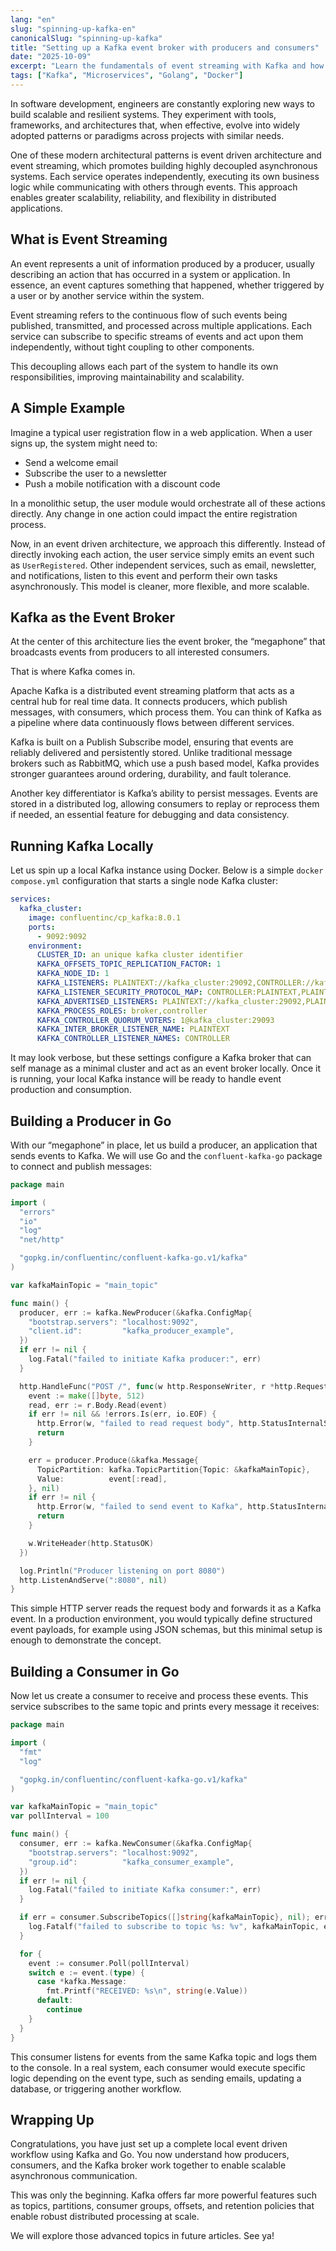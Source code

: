 ```yaml
---
lang: "en"
slug: "spinning-up-kafka-en"
canonicalSlug: "spinning-up-kafka"
title: "Setting up a Kafka event broker with producers and consumers"
date: "2025-10-09"
excerpt: "Learn the fundamentals of event streaming with Kafka and how to build producers and consumers in Go."
tags: ["Kafka", "Microservices", "Golang", "Docker"]
---
```


In software development, engineers are constantly exploring new ways to build scalable and resilient systems. They experiment with tools, frameworks, and architectures that, when effective, evolve into widely adopted patterns or paradigms across projects with similar needs.

One of these modern architectural patterns is event driven architecture and event streaming, which promotes building highly decoupled asynchronous systems. Each service operates independently, executing its own business logic while communicating with others through events. This approach enables greater scalability, reliability, and flexibility in distributed applications.

## What is Event Streaming

An event represents a unit of information produced by a producer, usually describing an action that has occurred in a system or application. In essence, an event captures something that happened, whether triggered by a user or by another service within the system.

Event streaming refers to the continuous flow of such events being published, transmitted, and processed across multiple applications. Each service can subscribe to specific streams of events and act upon them independently, without tight coupling to other components.

This decoupling allows each part of the system to handle its own responsibilities, improving maintainability and scalability.

## A Simple Example

Imagine a typical user registration flow in a web application. When a user signs up, the system might need to:

* Send a welcome email
* Subscribe the user to a newsletter
* Push a mobile notification with a discount code

In a monolithic setup, the user module would orchestrate all of these actions directly. Any change in one action could impact the entire registration process.

Now, in an event driven architecture, we approach this differently. Instead of directly invoking each action, the user service simply emits an event such as `UserRegistered`. Other independent services, such as email, newsletter, and notifications, listen to this event and perform their own tasks asynchronously. This model is cleaner, more flexible, and more scalable.

## Kafka as the Event Broker

At the center of this architecture lies the event broker, the “megaphone” that broadcasts events from producers to all interested consumers.

That is where Kafka comes in.

Apache Kafka is a distributed event streaming platform that acts as a central hub for real time data. It connects producers, which publish messages, with consumers, which process them. You can think of Kafka as a pipeline where data continuously flows between different services.

Kafka is built on a Publish Subscribe model, ensuring that events are reliably delivered and persistently stored. Unlike traditional message brokers such as RabbitMQ, which use a push based model, Kafka provides stronger guarantees around ordering, durability, and fault tolerance.

Another key differentiator is Kafka’s ability to persist messages. Events are stored in a distributed log, allowing consumers to replay or reprocess them if needed, an essential feature for debugging and data consistency.

## Running Kafka Locally

Let us spin up a local Kafka instance using Docker.
Below is a simple `docker compose.yml` configuration that starts a single node Kafka cluster:

```yaml
services:
  kafka_cluster:
    image: confluentinc/cp_kafka:8.0.1
    ports:
      - 9092:9092
    environment:
      CLUSTER_ID: an unique kafka cluster identifier
      KAFKA_OFFSETS_TOPIC_REPLICATION_FACTOR: 1
      KAFKA_NODE_ID: 1
      KAFKA_LISTENERS: PLAINTEXT://kafka_cluster:29092,CONTROLLER://kafka_cluster:29093,PLAINTEXT_HOST://0.0.0.0:9092
      KAFKA_LISTENER_SECURITY_PROTOCOL_MAP: CONTROLLER:PLAINTEXT,PLAINTEXT:PLAINTEXT,PLAINTEXT_HOST:PLAINTEXT
      KAFKA_ADVERTISED_LISTENERS: PLAINTEXT://kafka_cluster:29092,PLAINTEXT_HOST://localhost:9092
      KAFKA_PROCESS_ROLES: broker,controller
      KAFKA_CONTROLLER_QUORUM_VOTERS: 1@kafka_cluster:29093
      KAFKA_INTER_BROKER_LISTENER_NAME: PLAINTEXT
      KAFKA_CONTROLLER_LISTENER_NAMES: CONTROLLER
```

It may look verbose, but these settings configure a Kafka broker that can self manage as a minimal cluster and act as an event broker locally. 
Once it is running, your local Kafka instance will be ready to handle event production and consumption.

## Building a Producer in Go

With our “megaphone” in place, let us build a producer, an application that sends events to Kafka.
We will use Go and the `confluent-kafka-go` package to connect and publish messages:

```go
package main

import (
  "errors"
  "io"
  "log"
  "net/http"

  "gopkg.in/confluentinc/confluent-kafka-go.v1/kafka"
)

var kafkaMainTopic = "main_topic"

func main() {
  producer, err := kafka.NewProducer(&kafka.ConfigMap{
    "bootstrap.servers": "localhost:9092",
    "client.id":         "kafka_producer_example",
  })
  if err != nil {
    log.Fatal("failed to initiate Kafka producer:", err)
  }

  http.HandleFunc("POST /", func(w http.ResponseWriter, r *http.Request) {
    event := make([]byte, 512)
    read, err := r.Body.Read(event)
    if err != nil && !errors.Is(err, io.EOF) {
      http.Error(w, "failed to read request body", http.StatusInternalServerError)
      return
    }

    err = producer.Produce(&kafka.Message{
      TopicPartition: kafka.TopicPartition{Topic: &kafkaMainTopic},
      Value:          event[:read],
    }, nil)
    if err != nil {
      http.Error(w, "failed to send event to Kafka", http.StatusInternalServerError)
      return
    }

    w.WriteHeader(http.StatusOK)
  })

  log.Println("Producer listening on port 8080")
  http.ListenAndServe(":8080", nil)
}
```

This simple HTTP server reads the request body and forwards it as a Kafka event.
In a production environment, you would typically define structured event payloads, for example using JSON schemas, but this minimal setup is enough to demonstrate the concept.

## Building a Consumer in Go

Now let us create a consumer to receive and process these events.
This service subscribes to the same topic and prints every message it receives:

```go
package main

import (
  "fmt"
  "log"

  "gopkg.in/confluentinc/confluent-kafka-go.v1/kafka"
)

var kafkaMainTopic = "main_topic"
var pollInterval = 100

func main() {
  consumer, err := kafka.NewConsumer(&kafka.ConfigMap{
    "bootstrap.servers": "localhost:9092",
    "group.id":          "kafka_consumer_example",
  })
  if err != nil {
    log.Fatal("failed to initiate Kafka consumer:", err)
  }

  if err = consumer.SubscribeTopics([]string{kafkaMainTopic}, nil); err != nil {
    log.Fatalf("failed to subscribe to topic %s: %v", kafkaMainTopic, err)
  }

  for {
    event := consumer.Poll(pollInterval)
    switch e := event.(type) {
      case *kafka.Message:
        fmt.Printf("RECEIVED: %s\n", string(e.Value))
      default:
        continue
    }
  }
}
```

This consumer listens for events from the same Kafka topic and logs them to the console.
In a real system, each consumer would execute specific logic depending on the event type, such as sending emails, updating a database, or triggering another workflow.

## Wrapping Up

Congratulations, you have just set up a complete local event driven workflow using Kafka and Go.
You now understand how producers, consumers, and the Kafka broker work together to enable scalable asynchronous communication.

This was only the beginning. Kafka offers far more powerful features such as topics, partitions, consumer groups, offsets, and retention policies that enable robust distributed processing at scale.

We will explore those advanced topics in future articles. See ya!
